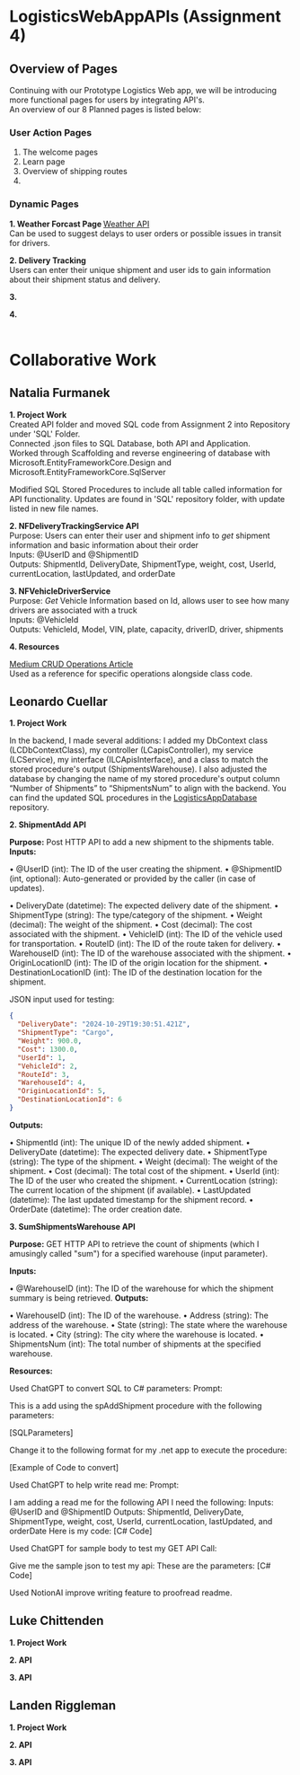 # LogisticsWebAppAPIs (Assignment 4)
## Overview of Pages
Continuing with our Prototype Logistics Web app, we will be introducing more functional pages for users by integrating API's.
<br> An overview of our 8 Planned pages is listed below:
### User Action Pages
1. The welcome pages
2. Learn page
3. Overview of shipping routes
4. 

### Dynamic Pages
<strong> 1. Weather Forcast Page </strong>
[Weather API](https://www.weather.gov/documentation/services-web-api)
<br> Can be used to suggest delays to user orders or possible issues in transit for drivers. </br>

<strong> 2. Delivery Tracking </strong>
<br> Users can enter their unique shipment and user ids to gain information about their shipment status and delivery. <p>

<strong> 3. </strong>
<br> <p>

<strong> 4. </strong>
<br> </br>

# Collaborative Work
## Natalia Furmanek 
<strong> 1. Project Work</strong>
<br> Created API folder and moved SQL code from Assignment 2 into Repository under 'SQL' Folder.
</br> Connected .json files to SQL Database, both API and Application. 
<br> Worked through Scaffolding and reverse engineering of database with Microsoft.EntityFrameworkCore.Design and Microsoft.EntityFrameworkCore.SqlServer </br>
<p> Modified SQL Stored Procedures to include all table called information for API functionality. Updates are found in 'SQL' repository folder, with update listed in new file names. </p>

<strong> 2. NFDeliveryTrackingService API</strong>
<br> Purpose: Users can enter their user and shipment info to <em> get </em> shipment information and basic information about their order
</br>Inputs: @UserID and @ShipmentID
<br> Outputs: ShipmentId, DeliveryDate, ShipmentType, weight, cost, UserId, currentLocation, lastUpdated, and orderDate
<p> 
<strong> 3. NFVehicleDriverService </strong>
<br> Purpose: <em> Get </em> Vehicle Information based on Id, allows user to see how many drivers are associated with a truck
</br> Inputs: @VehicleId
<br> Outputs: VehicleId, Model, VIN, plate, capacity, driverID, driver, shipments
</p> 
<strong> 4. Resources </strong> 

[Medium CRUD Operations Article](https://medium.com/@jaydeepvpatil225/crud-operation-using-entity-framework-core-and-stored-procedure-in-net-core-6-web-api-65faf6f019f0)
<br> Used as a reference for specific operations alongside class code.


## Leonardo Cuellar

**1. Project Work**

In the backend, I made several additions: I added my DbContext class (LCDbContextClass), my controller (LCapisController), my service (LCService), my interface (ILCApisInterface), and a class to match the stored procedure's output (ShipmentsWarehouse). I also adjusted the database by changing the name of my stored procedure's output column “Number of Shipments” to “ShipmentsNum” to align with the backend. You can find the updated SQL procedures in the [LogisticsAppDatabase](https://github.com/ncf00003/LogisticsWebApp-Database/blob/main/CuellarLeonardoSPs.sql) repository.

**2.  ShipmentAdd API**

**Purpose:** Post HTTP API to add a new shipment to the shipments table. 
**Inputs:** 

•	@UserID (int): The ID of the user creating the shipment.
•	@ShipmentID (int, optional): Auto-generated or provided by the caller (in case of updates).

•	DeliveryDate (datetime): The expected delivery date of the shipment.
•	ShipmentType (string): The type/category of the shipment.
•	Weight (decimal): The weight of the shipment.
•	Cost (decimal): The cost associated with the shipment.
•	VehicleID (int): The ID of the vehicle used for transportation.
•	RouteID (int): The ID of the route taken for delivery.
•	WarehouseID (int): The ID of the warehouse associated with the shipment.
•	OriginLocationID (int): The ID of the origin location for the shipment.
•	DestinationLocationID (int): The ID of the destination location for the shipment.

JSON input used for testing:

```json
{
  "DeliveryDate": "2024-10-29T19:30:51.421Z",
  "ShipmentType": "Cargo",
  "Weight": 900.0,
  "Cost": 1300.0,
  "UserId": 1,
  "VehicleId": 2,
  "RouteId": 3,
  "WarehouseId": 4,
  "OriginLocationId": 5,
  "DestinationLocationId": 6
}
```

**Outputs:** 

•	ShipmentId (int): The unique ID of the newly added shipment.
•	DeliveryDate (datetime): The expected delivery date.
•	ShipmentType (string): The type of the shipment.
•	Weight (decimal): The weight of the shipment.
•	Cost (decimal): The total cost of the shipment.
•	UserId (int): The ID of the user who created the shipment.
•	CurrentLocation (string): The current location of the shipment (if available).
•	LastUpdated (datetime): The last updated timestamp for the shipment record.
•	OrderDate (datetime): The order creation date.

**3.  SumShipmentsWarehouse API**

**Purpose:** GET HTTP API to retrieve the count of shipments (which I amusingly called "sum") for a specified warehouse (input parameter).

**Inputs:** 

•	@WarehouseID (int): The ID of the warehouse for which the shipment summary is being retrieved.
**Outputs:**

•	WarehouseID (int): The ID of the warehouse.
•	Address (string): The address of the warehouse.
•	State (string): The state where the warehouse is located.
•	City (string): The city where the warehouse is located.
•	ShipmentsNum (int): The total number of shipments at the specified warehouse.

**Resources:**

Used ChatGPT to convert SQL to C# parameters:
Prompt:

This is a add using the spAddShipment procedure with the following parameters:

[SQLParameters]

Change it to the following format for my .net app to execute the procedure:

[Example of Code to convert]

Used ChatGPT to help write read me:
Prompt:

I am adding a read me for the following API I need the following:
Inputs: @UserID and @ShipmentID
Outputs: ShipmentId, DeliveryDate, ShipmentType, weight, cost, UserId, currentLocation, lastUpdated, and orderDate
Here is my code:
[C# Code]

Used ChatGPT for sample body to test my GET API Call:

Give me the sample json to test my api:
These are the parameters:
[C# Code]

Used NotionAI improve writing feature to proofread readme.

## Luke Chittenden
<strong> 1. Project Work</strong>

<strong> 2.  API</strong>

<strong> 3.  API</strong>

## Landen Riggleman
<strong> 1. Project Work</strong>

<strong> 2.  API</strong>

<strong> 3.  API</strong>
